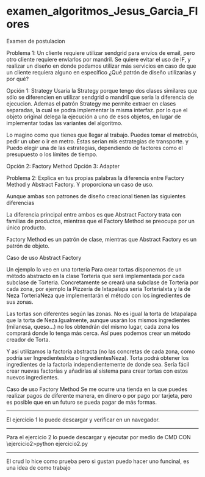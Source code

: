 # examen_algoritmos_Jesus_Garcia_Flores
Examen de postulacion


Problema 1: Un cliente requiere utilizar sendgrid para envíos de email, pero otro cliente
requiere enviarlos por mandril. Se quiere evitar el uso de IF, y realizar un diseño en donde
podamos utilizar más servicios en caso de que un cliente requiera alguno en específico ¿Qué
patrón de diseño utilizarías y por qué?

Opción 1: Strategy
Usaria la Strategy porque tengo dos clases similares que sólo se diferencien en utilizar sendgrid o mandril
que seria la diferencia de ejecucion. 
Ademas el patrón Strategy me permite extraer en clases separadas, la cual se podra implementar la misma interfaz. 
por lo que el  objeto original delega la ejecución a uno de esos objetos, en lugar de implementar 
todas las variantes del algoritmo.

Lo magino como  que tienes que llegar al trabajo. 
Puedes tomar el metrobús, pedir un uber o ir en metro. Éstas serian mis  estrategias de transporte. 
y Puedo elegir una de las estrategias, dependiendo de factores como el presupuesto o los límites de tiempo.


Opción 2: Factory Method
Opción 3: Adapter


Problema 2: Explica en tus propias palabras la diferencia entre Factory Method y Abstract
Factory. Y proporciona un caso de uso.


Aunque ambas son patrones de diseño creacional tienen las siguientes diferencias

La diferencia principal entre ambos es que Abstract Factory trata con familias de productos, mientras que el Factory Method  se preocupa por un único producto.

Factory Method es un patrón de clase, mientras que Abstract Factory es un patrón de objeto.


Caso de uso Abstract Factory

Un ejemplo lo veo en una torteria Para crear tortas disponemos de un método abstracto en la clase Torteria que será implementada por cada subclase de Torteria.
Concretamente se creará una subclase de Torteria por cada zona, por ejemplo la Pizzería de Ixtapalapa sería TorteriaIxta y la de Neza TorteriaNeza que implementarán el método con los ingredientes de sus zonas.

Las tortas son diferentes según las zonas. No es igual la torta de Ixtapalapa que la torta de Neza.Igualmente, aunque usarán los mismos 
ingredientes (milanesa, queso...) no los obtendrán del mismo lugar, cada zona los comprará donde lo tenga más cerca. Así pues podemos crear un método creador de Torta.

Y asi utilizamos la factoría abstracta (no las concretas de cada zona, como podría ser IngredientesIxta o IngredientesNeza). 
Torta podrá obtener los ingredientes de la factoría independientemente de donde sea. 
Sería fácil crear nuevas factorías y añadirlas al sistema para crear tortas con estos nuevos ingredientes.

Caso de uso Factory Method
Se me ocurre una tienda en la que puedes realizar pagos de diferente manera, en dinero o por pago por tarjeta, 
pero es posible que en un futuro se pueda pagar de más formas.

--------------------------------------------------------------------------------------

El ejercicio 1 lo puede descargar y verificar en un navegador.


--------------------------------------------------------------------------------------
Para el ejercicio 2 lo puede descargar y ejecutar por medio de CMD CON \ejercicio2>python ejercicio2.py



--------------------------------------------------------------------------------------

El crud lo hice como prueba pero si gustan puedo hacer uno funcinal, es una idea de como trabajo
